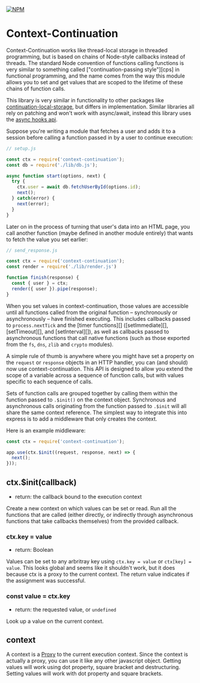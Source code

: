 [![NPM](https://nodei.co/npm/@code-dungeon/context-continuation.png?downloads=true&stars=true)](https://nodei.co/npm/@code-dungeon/context-continuation)

# Context-Continuation

Context-Continuation works like thread-local storage in threaded
programming, but is based on chains of Node-style callbacks instead of threads.
The standard Node convention of functions calling functions is very similar to
something called ["continuation-passing style"][cps] in functional programming,
and the name comes from the way this module allows you to set and get values
that are scoped to the lifetime of these chains of function calls.

This library is very similar in functionality to other packages like
[continuation-local-storage](https://www.npmjs.com/package/continuation-local-storage),
but differs in implementation. Similar libraries all rely on patching and won't work with async/await,
instead this library uses the [async hooks api](https://nodejs.org/api/async_hooks.html).

Suppose you're writing a module that fetches a user and adds it to a session
before calling a function passed in by a user to continue execution:

```javascript
// setup.js

const ctx = require('context-continuation');
const db = require('./lib/db.js');

async function start(options, next) {
  try {
    ctx.user = await db.fetchUserById(options.id);
    next();
  } catch(error) {
    next(error);
  }
}
```

Later on in the process of turning that user's data into an HTML page, you call
another function (maybe defined in another module entirely) that wants to fetch
the value you set earlier:

```javascript
// send_response.js

const ctx = require('context-continuation');
const render = require('./lib/render.js')

function finish(response) {
  const { user } = ctx;
  render({ user }).pipe(response);
}
```

When you set values in context-continuation, those values are accessible
until all functions called from the original function – synchronously or
asynchronously – have finished executing. This includes callbacks passed to
`process.nextTick` and the [timer functions][] ([setImmediate][],
[setTimeout][], and [setInterval][]), as well as callbacks passed to
asynchronous functions that call native functions (such as those exported from
the `fs`, `dns`, `zlib` and `crypto` modules).

A simple rule of thumb is anywhere where you might have set a property on the
`request` or `response` objects in an HTTP handler, you can (and should) now
use context-continuation. This API is designed to allow you extend the
scope of a variable across a sequence of function calls, but with values
specific to each sequence of calls.

Sets of function calls are grouped together by calling them within the function passed
to `.$init()` on the context object. Synchronous and asynchronous calls originating from
the function passed to `.$init` will all share the same context reference. The simplest
way to integrate this into express is to add a middleware that only creates the context.

Here is an example middleware:
```javascript
const ctx = require('context-continuation');

app.use(ctx.$init((request, response, next) => {
  next();
}));
```

## ctx.$init(callback)

* return: the callback bound to the execution context

Create a new context on which values can be set or read. Run all the functions
that are called (either directly, or indirectly through asynchronous functions
that take callbacks themselves) from the provided callback.

### ctx.key = value

* return: Boolean

Values can be set to any arbritray key using `ctx.key = value` or `ctx[key] = value`.
This looks global and seems like it shouldn't work, but it does because ctx is a proxy
to the current context. The return value indicates if the assignment was successful.

### const value = ctx.key

* return: the requested value, or `undefined`

Look up a value on the current context.

## context

A context is a [Proxy](https://developer.mozilla.org/en-US/docs/Web/JavaScript/Reference/Global_Objects/Proxy) to the
current execution context. Since the context is actually a proxy, you can use it like any other javascript object. Getting values will work using dot property, square bracket and destructuring. Setting values will work with dot property and square brackets.
